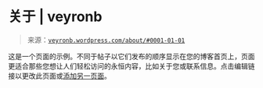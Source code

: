 <!--yml

分类：未分类

日期：2024 年 5 月 18 日 15:43:37

-->

# 关于 | veyronb

> 来源：[`veyronb.wordpress.com/about/#0001-01-01`](https://veyronb.wordpress.com/about/#0001-01-01)

这是一个页面的示例。不同于帖子以它们发布的顺序显示在您的博客首页上，页面更适合那些您想让人们轻松访问的永恒内容，比如关于您或联系信息。点击编辑链接以更改此页面或[添加另一页面](https://wordpress.com/page/109694573/new/ "在您的仪表盘中直接链接到添加新页面")。
